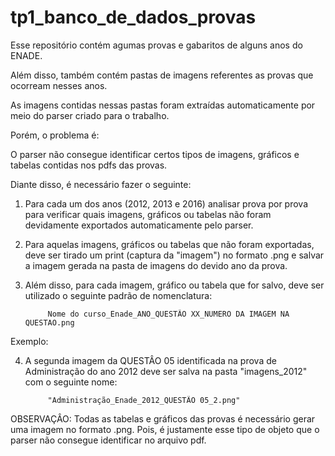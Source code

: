 # tp1_banco_de_dados_provas

Esse repositório contém agumas provas e gabaritos de alguns anos do ENADE.

Além disso, também contém pastas de imagens referentes as provas que ocorream nesses anos.

As imagens contidas nessas pastas foram extraídas automaticamente por meio do parser criado para o trabalho.

Porém, o problema é:

O parser não consegue identificar certos tipos de imagens, gráficos e tabelas contidas nos pdfs das provas.

Diante disso, é necessário fazer o seguinte:

1. Para cada um dos anos (2012, 2013 e 2016) analisar prova por prova para verificar quais imagens, gráficos ou tabelas não foram devidamente exportados automaticamente pelo parser. 

2. Para aquelas imagens, gráficos ou tabelas que não foram exportadas, deve ser tirado um print (captura da "imagem") no formato .png e salvar a imagem gerada na pasta de imagens do devido ano da prova.

3. Além disso, para cada imagem, gráfico ou tabela que for salvo, deve ser utilizado o seguinte padrão de nomenclatura:

            Nome do curso_Enade_ANO_QUESTÂO XX_NUMERO DA IMAGEM NA QUESTAO.png

Exemplo: 

4. A segunda imagem da QUESTÂO 05 identificada na prova de Administração do ano 2012 deve ser salva na pasta "imagens_2012" com o seguinte nome:

            "Administração_Enade_2012_QUESTÃO 05_2.png" 
            
            
OBSERVAÇÂO:
Todas as tabelas e gráficos das provas é necessário gerar uma imagem no formato .png. Pois, é justamente esse tipo de objeto que o parser não consegue identificar no arquivo pdf.
